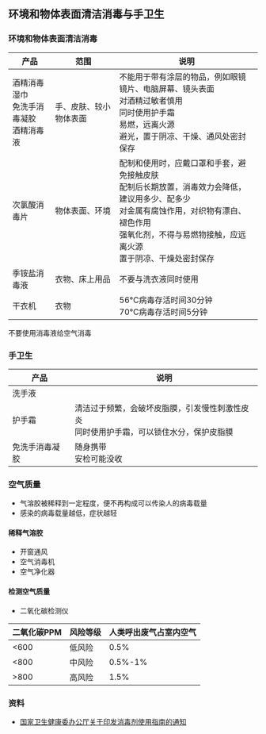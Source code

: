 ## 环境和物体表面清洁消毒与手卫生

### 环境和物体表面清洁消毒

| 产品 | 范围 | 说明 |
| --- | --- | --- |
| 酒精消毒湿巾<br>免洗手消毒凝胶<br>酒精消毒液 | 手、皮肤、较小物体表面 | 不能用于带有涂层的物品，例如眼镜镜片、电脑屏幕、镜头表面<br>对酒精过敏者慎用<br>同时使用护手霜<br>易燃，远离火源<br>避光，置于阴凉、干燥、通风处密封保存 |
| 次氯酸消毒片 | 物体表面、环境 | 配制和使用时，应戴口罩和手套，避免接触皮肤<br>配制后长期放置，消毒效力会降低，建议用多少、配多少<br>对金属有腐蚀作用，对织物有漂白、褪色作用<br>强氧化剂，不得与易燃物接触，应远离火源<br>置于阴凉、干燥处密封保存 |
| 季铵盐消毒液 | 衣物、床上用品 | 不要与洗衣液同时使用 |
| 干衣机 | 衣物 | 56°C病毒存活时间30分钟<br>70°C病毒存活时间5分钟 |

不要使用消毒液给空气消毒

### 手卫生

| 产品 | 说明 |
| --- | --- |
| 洗手液 | |
| 护手霜 | 清洁过于频繁，会破坏皮脂膜，引发慢性刺激性皮炎<br>同时使用护手霜，可以锁住水分，保护皮脂膜 |
| 免洗手消毒凝胶 | 随身携带<br>安检可能没收 |

### 空气质量

- 气溶胶被稀释到一定程度，便不再构成可以传染人的病毒载量
- 感染的病毒载量越低，症状越轻

#### 稀释气溶胶

- 开窗通风
- 空气消毒机
- 空气净化器

#### 检测空气质量

- 二氧化碳检测仪

| 二氧化碳PPM | 风险等级 | 人类呼出废气占室内空气 |
| --- | --- | --- |
| <600 | 低风险 | 0.5% |
| <800 | 中风险 | 0.5%-1% |
| >800 | 高风险 | 1.5% |

### 资料

- [国家卫生健康委办公厅关于印发消毒剂使用指南的通知](http://www.nhc.gov.cn/zhjcj/s9141/202002/b9891e8c86d141a08ec45c6a18e21dc2.shtml)
